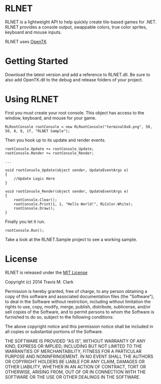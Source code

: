 # RLNET #

RLNET is a lightweight API to help quickly create tile-based games for .NET. RLNET provides a console output, swappable colors, true color sprites, keyboard and mouse inputs.



RLNET uses [OpenTK](http://www.opentk.com)

# Getting Started #

Download the latest version and add a reference to RLNET.dll. Be sure to also add OpenTK.dll to the debug and release folders of your project.

# Using RLNET #

First you must create your root console. This object has access to the window, keyboard, and mouse for your game.
```
RLRootConsole rootConsole = new RLRootConsole("terminal8x8.png", 50, 50, 8, 8, 1f, "RLNET Sample");
```

Then you hook up to its update and render events.

```
rootConsole.Update += rootConsole_Update;
rootConsole.Render += rootConsole_Render;

...

void rootConsole_Update(object sender, UpdateEventArgs e)
{
    //Update Logic Here
}

void rootConsole_Render(object sender, UpdateEventArgs e)
{
    rootConsole.Clear();
    rootConsole.Print(1, 1, "Hello World!", RLColor.White);
    rootConsole.Draw();
}
```

Finally you let it run.
```
rootConsole.Run();
```

Take a look at the RLNET.Sample project to see a working sample.

# License #
RLNET is released under the [MIT License](http://en.wikipedia.org/wiki/MIT_License)

Copyright (c) 2014 Travis M. Clark

Permission is hereby granted, free of charge, to any person obtaining a copy
of this software and associated documentation files (the "Software"), to 
deal in the Software without restriction, including without limitation the 
rights to use, copy, modify, merge, publish, distribute, sublicense, and/or
sell copies of the Software, and to permit persons to whom the Software is 
furnished to do so, subject to the following conditions:

The above copyright notice and this permission notice shall be included in 
all copies or substantial portions of the Software.

THE SOFTWARE IS PROVIDED "AS IS", WITHOUT WARRANTY OF ANY KIND, EXPRESS OR
IMPLIED, INCLUDING BUT NOT LIMITED TO THE WARRANTIES OF MERCHANTABILITY, 
FITNESS FOR A PARTICULAR PURPOSE AND NONINFRINGEMENT. IN NO EVENT SHALL THE
AUTHORS OR COPYRIGHT HOLDERS BE LIABLE FOR ANY CLAIM, DAMAGES OR OTHER 
LIABILITY, WHETHER IN AN ACTION OF CONTRACT, TORT OR OTHERWISE, ARISING 
FROM, OUT OF OR IN CONNECTION WITH THE SOFTWARE OR THE USE OR OTHER 
DEALINGS IN THE SOFTWARE.